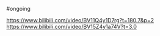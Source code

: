 #ongoing

https://www.bilibili.com/video/BV11Q4y1D7rg?t=180.7&p=2
https://www.bilibili.com/video/BV15Z4y1a74V?t=3.0
